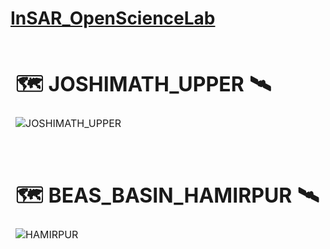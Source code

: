 # [InSAR_OpenScienceLab](https://opensciencelab.asf.alaska.edu/)


<table>
<thead>
<tr>
<td>

# 🗺️ JOSHIMATH_UPPER 🛰️

![JOSHIMATH_UPPER](https://github.com/1kaiser/InSAR_OpenScienceLab/blob/main/JOSHIMATH_UPPER.png)
</td>
</tr>
</tbody>
</table>

<table>
<thead>
<tr>
<td>

# 🗺️ BEAS_BASIN_HAMIRPUR 🛰️


![HAMIRPUR](https://github.com/1kaiser/InSAR_OpenScienceLab/blob/main/HAMIRPUR.png)
</td>
</tr>
</tbody>
</table>
